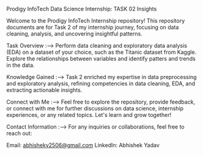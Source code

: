 Prodigy InfoTech Data Science Internship: TASK 02 Insights



Welcome to the Prodigy InfoTech Internship repository! This repository documents are for Task 2 of my internship journey, focusing on data cleaning, analysis, and uncovering insightful patterns.

Task Overview :-->
Perform data cleaning and exploratory data analysis (EDA) on a dataset of your choice, such as the Titanic dataset from Kaggle. Explore the relationships between variables and identify patters and trends in the data.

Knowledge Gained :-->
Task 2 enriched my expertise in data preprocessing and exploratory analysis, refining competencies in data cleaning, EDA, and extracting actionable insights.

Connect with Me :-->
Feel free to explore the repository, provide feedback, or connect with me for further discussions on data science, internship experiences, or any related topics. Let's learn and grow together!

Contact Information :-->
For any inquiries or collaborations, feel free to reach out:

Email: abhisheky2506@gmail.com
LinkedIn: Abhishek Yadav
